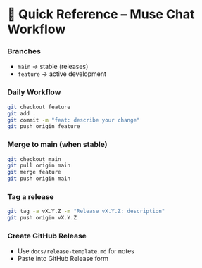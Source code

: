 # 🚀 Quick Reference – Muse Chat Workflow

### Branches
- `main` → stable (releases)
- `feature` → active development

### Daily Workflow
```bash
git checkout feature
git add .
git commit -m "feat: describe your change"
git push origin feature
```

### Merge to main (when stable)
```bash
git checkout main
git pull origin main
git merge feature
git push origin main
```

### Tag a release
```bash
git tag -a vX.Y.Z -m "Release vX.Y.Z: description"
git push origin vX.Y.Z
```

### Create GitHub Release
- Use `docs/release-template.md` for notes
- Paste into GitHub Release form
